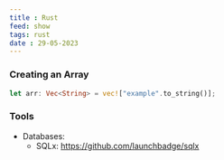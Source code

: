 ```yaml
---
title : Rust
feed: show
tags: rust
date : 29-05-2023
---
```

### Creating an Array

```rust
let arr: Vec<String> = vec!["example".to_string()];
```

### Tools

- Databases:
  - SQLx: https://github.com/launchbadge/sqlx
